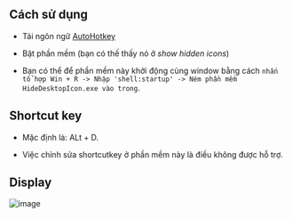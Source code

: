 ## Cách sử dụng

- Tải ngôn ngữ [AutoHotkey](https://www.autohotkey.com/download/ahk-v2.exe)

- Bật phần mềm (bạn có thế thấy nó ở _show hidden icons_)
  
- Bạn có thể để phần mềm này khởi động cùng window bằng cách `nhấn tổ hợp Win + R -> Nhập 'shell:startup' -> Ném phần mềm HideDesktopIcon.exe vào trong`.

## Shortcut key

- Mặc định là: ALt + D.

- Việc chỉnh sửa shortcutkey ở phần mềm này là điều không được hỗ trợ.

## Display
![image](https://github.com/IshiiAinari/HideDesktopIcon/assets/118045472/bca68b4a-d5c0-48b2-8067-51b8802b57f6)
